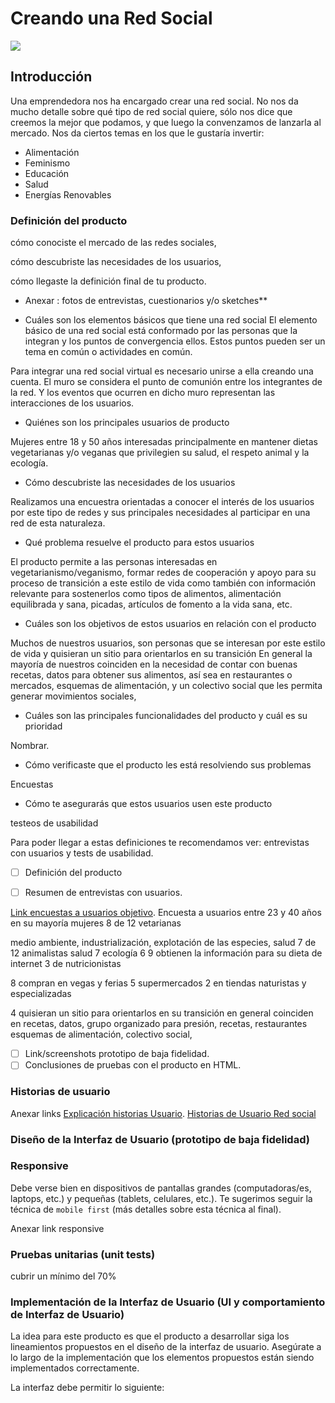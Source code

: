 # Creando una Red Social
![](stock-vector-vegan-friendly-icon.png)

## Introducción

Una emprendedora nos ha encargado crear una red social. No nos da mucho detalle
sobre qué tipo de red social quiere, sólo nos dice que creemos la mejor que
podamos, y que luego la convenzamos de lanzarla al mercado. Nos da ciertos temas
en los que le gustaría invertir:

* Alimentación
* Feminismo
* Educación
* Salud
* Energías Renovables


### Definición del producto

cómo conociste el mercado de las redes sociales,

cómo descubriste las necesidades de los usuarios,

cómo llegaste  la definición final de tu producto.

* Anexar : fotos de entrevistas, cuestionarios y/o sketches**

* Cuáles son los elementos básicos que tiene una red social
El elemento básico de una red social está conformado por las personas que la integran y los puntos de convergencia ellos. Estos puntos pueden ser un tema en común o actividades en común.

Para integrar una red social virtual es necesario unirse a ella creando una cuenta.
El muro se considera el punto de comunión entre los integrantes de la red. Y los eventos que ocurren en dicho muro representan las interacciones de los usuarios.


* Quiénes son los principales usuarios de producto

Mujeres entre 18 y 50 años interesadas principalmente en mantener dietas vegetarianas y/o veganas que privilegien su salud, el respeto animal y la ecología.

* Cómo descubriste las necesidades de los usuarios

Realizamos una encuestra orientadas a conocer el interés de los usuarios por este tipo de redes y sus principales necesidades al participar en una red de esta naturaleza.

* Qué problema resuelve el producto para estos usuarios

El producto permite a las personas interesadas en vegetarianismo/veganismo, formar redes de cooperación y apoyo para su proceso de transición a este estilo de vida como también con información relevante para sostenerlos como tipos de alimentos, alimentación equilibrada y sana, picadas, artículos de fomento a la vida sana, etc.

* Cuáles son los objetivos de estos usuarios en relación con el producto

Muchos de nuestros usuarios, son personas que se interesan por este estilo de vida y quisieran un sitio para orientarlos en su transición
En general la mayoría de nuestros coinciden en la necesidad de contar con buenas recetas, datos para obtener sus alimentos, así sea en restaurantes o mercados, esquemas de alimentación, y un colectivo social que les permita  generar movimientos sociales,

* Cuáles son las principales funcionalidades del producto y cuál es su prioridad

Nombrar.

* Cómo verificaste que el producto les está resolviendo sus problemas

Encuestas

* Cómo te asegurarás que estos usuarios usen este producto

testeos de usabilidad


Para poder llegar a estas definiciones te recomendamos ver: entrevistas con
usuarios y tests de usabilidad.

* [ ] Definición del producto

* [ ] Resumen de entrevistas con usuarios.

[Link encuestas a usuarios objetivo](https://es.surveymonkey.com/results/SM-YV92YGDQV/).
Encuesta a usuarios entre 23 y 40 años
en su mayoría mujeres
8 de 12 vetarianas

medio ambiente, industrialización, explotación de las especies, salud
7 de 12 animalistas
salud 7
ecología 6
9 obtienen la información para su dieta de internet
3 de nutricionistas

8 compran en vegas y ferias
5 supermercados
2 en tiendas naturistas y especializadas

4 quisieran un sitio para orientarlos en su transición
en general coinciden en recetas, datos, grupo organizado para presión, recetas, restaurantes
esquemas de alimentación, colectivo social,

* [ ] Link/screenshots prototipo de baja fidelidad.
* [ ] Conclusiones de pruebas con el producto en HTML.

### Historias de usuario

Anexar links
[Explicación historias Usuario](http://jmbeas.es/guias/historias-de-usuario/).
[Historias de Usuario Red social](https://drive.google.com/drive/folders/1pvTZKcE55xdAUkaaZS0a6C-rbvwYRHWf)
### Diseño de la Interfaz de Usuario (prototipo de baja fidelidad)



### Responsive

Debe verse bien en dispositivos de pantallas grandes
(computadoras/es, laptops, etc.) y pequeñas (tablets, celulares, etc.). Te
sugerimos seguir la técnica de `mobile first` (más detalles sobre esta técnica
al final).

Anexar link responsive

### Pruebas unitarias (unit tests)

cubrir un mínimo del 70%

### Implementación de la Interfaz de Usuario (UI y comportamiento de Interfaz de Usuario)

La idea para este producto es que el producto a desarrollar siga los
lineamientos propuestos en el diseño de la interfaz de usuario. Asegúrate a lo
largo de la implementación que los elementos propuestos están siendo
implementados correctamente.

La interfaz debe permitir lo siguiente:
